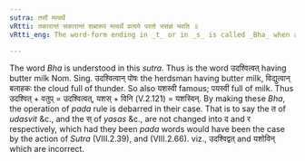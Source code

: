 ```yaml
---
sutra: तसौ मत्वर्थे
vRtti: तकारान्तं सकारान्तं शब्दरूपं मत्वर्थे प्रत्यये परतो भसंज्ञं भवति ॥
vRtti_eng: The word-form ending in _t_ or in _s_ is called _Bha_ when an affix with the force of _matup_ ('whose is it,' 'or in whom it is' (V. 2. 94)) follows.

---
```

The word _Bha_ is understood in this _sutra_. Thus is the word उदश्वित्वत् having butter milk Nom. Sing. उदश्वित्वान् पोषः the herdsman having butter milk, विद्युत्वान् बलाहकः the cloud full of thunder. So also यशस्वी famous; पयस्वी full of milk. Thus उदश्वित् + वतुप् = उदश्वित्वत्, यशस् + विनि (V.2.121) = यशस्विन्. By making these _Bha_, the operation of _pada_ rule is debarred in their case. That is to say the त of _udasvit_ &c., and the स् of _yasas_ &c., are not changed into द and र respectively, which had they been _pada_ words would have been the case by the action of _Sutra_ (VIII.2.39), and (VIII.2.66). viz., उदश्विद्वत् and यशोविन् which are incorrect.